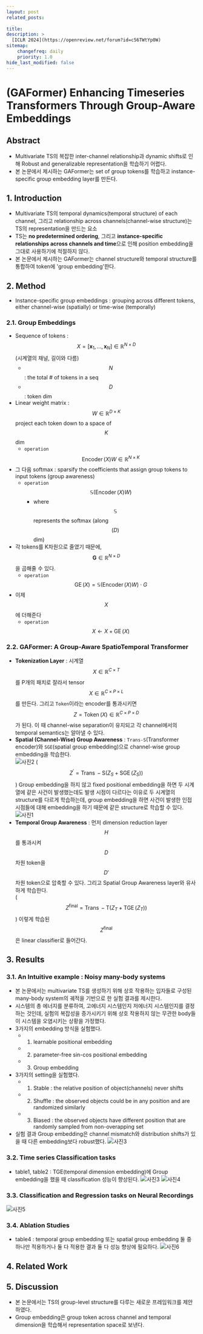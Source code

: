 ```yaml
---
layout: post
related_posts:
  _
title: 
description: >
  [ICLR 2024](https://openreview.net/forum?id=c56TWtYp0W)
sitemap:
    changefreq: daily
    priority: 1.0
hide_last_modified: false
---
```


# (GAFormer) Enhancing Timeseries Transformers Through Group-Aware Embeddings

## Abstract
- Multivariate TS의 복잡한 inter-channel relationship과 dynamic shifts로 인해 Robust and generalizable representation을 학습하기 어렵다.
- 본 논문에서 제시하는 GAFormer는 set of group tokens를 학습하고 instance-specific group embedding layer를 만든다.

## 1. Introduction
- Multivariate TS의 temporal dynamics(temporal structure) of each channel, 그리고 relationship across channels(channel-wise structure)는 TS의 representation을 만드는 요소
- TS는 **no predetermined ordering**, 그리고 **instance-specific relationships across channels and time**으로 인해 position embedding을 그대로 사용하기에 적절하지 않다.
- 본 논문에서 제시하는 GAFormer는 channel structure와 temporal structure를 통합하여 token에 'group embedding'한다.

## 2. Method
- Instance-specific group embeddings : grouping across different tokens, either channel-wise (spatially) or time-wise (temporally)
### 2.1. Group Embeddings
- Sequence of tokens : $$X=\left[\mathbf{x}_1, \ldots, \mathbf{x}_N\right] \in \mathbb{R}^{N \times D}$$ (시계열의 채널, 길이와 다름)
  - $$N$$ : the total # of tokens in a seq
  - $$D$$ : token dim
- Linear weight matrix : $$W \in \mathbb{R}^{D \times K}$$ project each token down to a space of $$K$$ dim
  - `operation` $$\operatorname{Encoder}(X) W \in \mathbb{R}^{N \times K}$$
- 그 다음 softmax : sparsify the coefficients that assign group tokens to input tokens (group awareness)
  - `operation` $$\mathbb{S}(\operatorname{Encoder}(X) W)$$
    - where $$\mathbb{S}$$ represents the softmax (along $$(D)$$ dim)
- 각 tokens를 K차원으로 줄였기 때문에,  $$\mathbf{G} \in \mathbb{R}^{N \times D}$$을 곱해줄 수 있다.
  - `operation` $$\operatorname{GE}(X)=\mathbb{S}(\operatorname{Encoder}(X) W) \cdot G$$
- 이제 $$ X $$에 더해준다
  - `operation` $$X \leftarrow X+\operatorname{GE}(X)$$

### 2.2. GAFormer: A Group-Aware SpatioTemporal Transformer
- **Tokenization Layer** : 시계열 $$X \in \mathbb{R}^{C \times T}$$를 P개의 패치로 잘라서 tensor $$X \in \mathbb{R}^{C \times P \times L}$$를 만든다. 그리고 `Token`이라는 encoder를 통과시키면 $$Z=\operatorname{Token}(X) \in \mathbb{R}^{C \times P \times D}$$가 된다. 이 때 channel-wise separation이 유지되고 각 channel에서의 temporal semantics는 알아낼 수 있다.
- **Spatial (Channel-Wise) Group Awareness** : `Trans-S`(Transformer encoder)와 `SGE`(spatial group embedding)으로 channel-wise group embedding을 학습한다. \
  ![사진2](/assets/img/timeseries/GAFormer/fig2.jpeg)
  ($$Z^{\prime}=\operatorname{Trans}-\mathrm{S}\left(Z_S+\operatorname{SGE}\left(Z_S\right)\right)$$) Group embedding을 하지 않고 fixed positional embedding을 하면 두 시계열에 같은 사건이 발생했는데도 발생 시점이 다르다는 이유로 두 시계열의 structure를 다르게 학습하는데, group embedding을 하면 사건이 발생한 인접 시점들에 대해 embedding을 하기 때문에 같은 structure로 학습할 수 있다.
  ![사진1](/assets/img/timeseries/GAFormer/fig1.jpeg)
- **Temporal Group Awareness** : 먼저 dimension reduction layer $$H$$를 통과시켜 $$D$$차원 token을 $$D'$$차원 token으로 압축할 수 있다. 그리고 Spatial Group Awareness layer와 유사하게 학습한다. \
  ($$Z^{\text {final}}=\operatorname{Trans}-\mathrm{T}\left(Z_T+\operatorname{TGE}\left(Z_T\right)\right)$$) 이렇게 학습된 $$Z^{\text {final}}$$은 linear classifier로 들어간다.

## 3. Results
### 3.1. An Intuitive example : Noisy many-body systems
- 본 논문에서는 multivariate TS를 생성하기 위해 상호 작용하는 입자들로 구성된 many-body system의 궤적을 기반으로 한 실험 결과를 제시한다.
- 시스템의 총 에너지를 분류하여, 고에너지 시스템인지 저에너지 시스템인지를 결정하는 것인데, 실험의 복잡성을 증가시키기 위해 상호 작용하지 않는 무관한 body들이 시스템을 오염시키는 상황을 가정했다.
- 3가지의 embedding 방식을 실험했다.
  - 1) learnable positional embedding
  - 2) parameter-free sin-cos positional embedding
  - 3) Group embedding
- 3가지의 setting을 실험했다.
  - 1) Stable : the relative position of object(channels) never shifts
  - 2) Shuffle : the observed objects could be in any position and are randomized similarly
  - 3) Biased : the observed objects have different position that are randomly sampled from non-overapping set
- 실험 결과 Group embedding은 channel mismatch와 distribution shifts가 있을 때 다른 embedding보다 robust했다.
  ![사진3](/assets/img/timeseries/GAFormer/fig3.jpeg)
### 3.2. Time series Classification tasks
- table1, table2 : TGE(temporal dimension embedding)에 Group embedding을 했을 때 classification 성능이 향상된다.
  ![사진3](/assets/img/timeseries/GAFormer/table1.jpeg)
  ![사진4](/assets/img/timeseries/GAFormer/table2.jpeg)
### 3.3. Classification and Regression tasks on Neural Recordings
  ![사진5](/assets/img/timeseries/GAFormer/table3.jpeg)
### 3.4. Ablation Studies
- table4 :  temporal group embedding 또는 spatial group embedding 둘 중 하나만 적용하거나 둘 다 적용한 결과 둘 다 성능 향상에 필요하다.
  ![사진6](/assets/img/timeseries/GAFormer/table4.jpeg)

## 4. Related Work
## 5. Discussion
- 본 논문에서는 TS의 group-level structure를 다루는 새로운 프레임워크를 제안하였다.
- Group embedding은 group token across channel and temporal dimension을 학습해서 representation space로 보낸다.